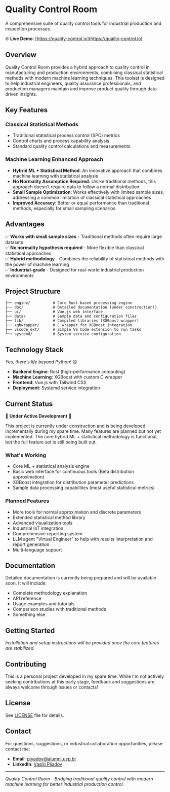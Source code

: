 # Quality Control Room

A comprehensive suite of quality control tools for industrial production and inspection processes.

🌐 **Live Demo**: [https://quality-control.io](https://quality-control.io)

## Overview

Quality Control Room provides a hybrid approach to quality control in manufacturing and production environments, combining classical statistical methods with modern machine learning techniques. This toolset is designed to help industrial engineers, quality assurance professionals, and production managers maintain and improve product quality through data-driven insights.

## Key Features

### Classical Statistical Methods
- Traditional statistical process control (SPC) metrics
- Control charts and process capability analysis
- Standard quality control calculations and measurements

### Machine Learning Enhanced Approach
- **Hybrid ML + Statistical Method**: An innovative approach that combines machine learning with statistical analysis
- **No Normality Assumption Required**: Unlike traditional methods, this approach doesn't require data to follow a normal distribution
- **Small Sample Optimization**: Works effectively with limited sample sizes, addressing a common limitation of classical statistical approaches
- **Improved Accuracy**: Better or equal performance than traditional methods, especially for small sampling scenarios

## Advantages

✅ **Works with small sample sizes** - Traditional methods often require large datasets  
✅ **No normality hypothesis required** - More flexible than classical statistical approaches  
✅ **Hybrid methodology** - Combines the reliability of statistical methods with the power of machine learning  
✅ **Industrial-grade** - Designed for real-world industrial production environments  

## Project Structure

```
├── engine/          # Core Rust-based processing engine
├── doc/             # Detailed documentation (under construction!)
├── ui/              # Vue.js web interface
├── data/            # Sample data and configuration files
├── lib/             # Compiled libraries (XGBoost wrapper)
├── xgbwrapper/      # C wrapper for XGBoost integration
├── vscode_ext/      # Simple VS Code extension to run tasks
└── systemd/         # System service configuration
```

## Technology Stack

*Yes, there's life beyond Python!* 😄

- **Backend Engine**: Rust (high-performance computing)
- **Machine Learning**: XGBoost with custom C wrapper
- **Frontend**: Vue.js with Tailwind CSS
- **Deployment**: Systemd service integration

## Current Status

🚧 **Under Active Development** 🚧

This project is currently under construction and is being developed incrementally during my spare time. Many features are planned but not yet implemented. The core hybrid ML + statistical methodology is functional, but the full feature set is still being built out.

### What's Working
- Core ML + statistical analysis engine
- Basic web interface for continuous tools (Beta distribution approximation)
- XGBoost integration for distribution parameter predictions
- Sample data processing capabilities (most useful statistical metrics)

### Planned Features
- More tools for normal approximation and discrete parameters
- Extended statistical method library
- Advanced visualization tools
- Industrial IoT integration
- Comprehensive reporting system
- LLM agent "Virtual Engineer" to help with results interpretation and report generation
- Multi-language support

## Documentation

Detailed documentation is currently being prepared and will be available soon. It will include:

- Complete methodology explanation
- API reference
- Usage examples and tutorials
- Comparison studies with traditional methods
- Something else

## Getting Started

*Installation and setup instructions will be provided once the core features are stabilized.*

## Contributing

This is a personal project developed in my spare time. While I'm not actively seeking contributions at this early stage, feedback and suggestions are always welcome through issues or contacts!

## License

See [LICENSE](LICENSE) file for details.

## Contact

For questions, suggestions, or industrial collaboration opportunities, please contact me:

- **Email**: piyadov@alumni.usp.br
- **LinkedIn**: [Vasilii Piiadov](https://www.linkedin.com/in/vasilii-piiadov/)

---

*Quality Control Room - Bridging traditional quality control with modern machine learning for better industrial production control.*
